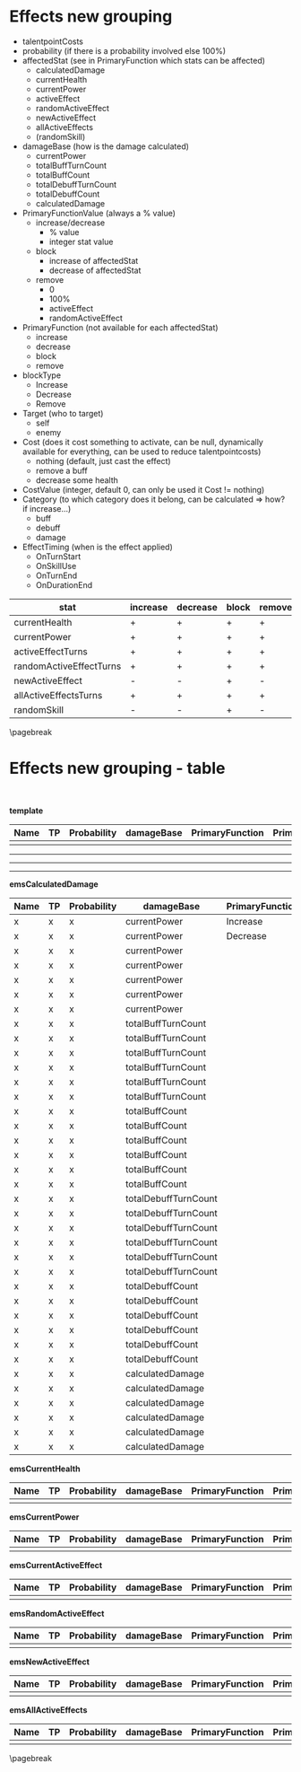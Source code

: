 # Effects new grouping

- talentpointCosts
- probability (if there is a probability involved else 100%)
- affectedStat (see in PrimaryFunction which stats can be affected)
    - calculatedDamage
    - currentHealth
    - currentPower
    - activeEffect
    - randomActiveEffect
    - newActiveEffect
    - allActiveEffects
    - (randomSkill)
- damageBase (how is the damage calculated)
  - currentPower
  - totalBuffTurnCount 
  - totalBuffCount      
  - totalDebuffTurnCount
  - totalDebuffCount    
  - calculatedDamage
- PrimaryFunctionValue (always a % value)
  - increase/decrease
    - % value
    - integer stat value
  - block
    - increase of affectedStat
    - decrease of affectedStat
  - remove
    - 0
    - 100%
    - activeEffect
    - randomActiveEffect
- PrimaryFunction (not available for each affectedStat)
  - increase
  - decrease
  - block
  - remove
- blockType
  - Increase
  - Decrease
  - Remove
- Target (who to target)
  - self
  - enemy
- Cost (does it cost something to activate, can be null, dynamically available for everything, can be used to reduce talentpointcosts)
  - nothing (default, just cast the effect)
  - remove a buff
  - decrease some health
- CostValue (integer, default 0, can only be used it Cost != nothing)
- Category (to which category does it belong, can be calculated => how? if increase...)
  - buff
  - debuff
  - damage
- EffectTiming (when is the effect applied)
  - OnTurnStart
  - OnSkillUse
  - OnTurnEnd
  - OnDurationEnd


|           stat          | increase | decrease | block | remove |
|-------------------------|----------|----------|-------|--------|
| currentHealth           | +        | +        | +     | +      |
| currentPower            | +        | +        | +     | +      |
| activeEffectTurns       | +        | +        | +     | +      |
| randomActiveEffectTurns | +        | +        | +     | +      |
| newActiveEffect         | -        | -        | +     | -      |
| allActiveEffectsTurns   | +        | +        | +     | +      |
| randomSkill             | -        | -        | +     | -      |


\pagebreak

# Effects new grouping - table

<br />

**template**

| Name | TP | Probability | damageBase | PrimaryFunction | PrimaryFunctionValue | blockType | Target | CostType | CostValue | Category | EffectTiming |
|------|----|-------------|------------|-----------------|----------------------|-----------|--------|----------|-----------|----------|--------------|
|      |    |             |            |                 |                      |           |        |          |           |          |              |

---
---
---

**emsCalculatedDamage**

| Name | TP | Probability |      damageBase      | PrimaryFunction | PrimaryFunctionValue | Target | CostType | CostValue | Category | EffectTiming |
|------|----|-------------|----------------------|-----------------|----------------------|--------|----------|-----------|----------|--------------|
| x    | x  | x           | currentPower         | Increase        | x                    | x      | x        | x         | x        | x            |
| x    | x  | x           | currentPower         | Decrease        | x                    | x      | x        | x         | x        | x            |
| x    | x  | x           | currentPower         |                 |                      |        |          |           |          |              |
| x    | x  | x           | currentPower         |                 |                      |        |          |           |          |              |
| x    | x  | x           | currentPower         |                 |                      |        |          |           |          |              |
| x    | x  | x           | currentPower         |                 |                      |        |          |           |          |              |
| x    | x  | x           | currentPower         |                 |                      |        |          |           |          |              |
| x    | x  | x           | totalBuffTurnCount   |                 |                      |        |          |           |          |              |
| x    | x  | x           | totalBuffTurnCount   |                 |                      |        |          |           |          |              |
| x    | x  | x           | totalBuffTurnCount   |                 |                      |        |          |           |          |              |
| x    | x  | x           | totalBuffTurnCount   |                 |                      |        |          |           |          |              |
| x    | x  | x           | totalBuffTurnCount   |                 |                      |        |          |           |          |              |
| x    | x  | x           | totalBuffTurnCount   |                 |                      |        |          |           |          |              |
| x    | x  | x           | totalBuffCount       |                 |                      |        |          |           |          |              |
| x    | x  | x           | totalBuffCount       |                 |                      |        |          |           |          |              |
| x    | x  | x           | totalBuffCount       |                 |                      |        |          |           |          |              |
| x    | x  | x           | totalBuffCount       |                 |                      |        |          |           |          |              |
| x    | x  | x           | totalBuffCount       |                 |                      |        |          |           |          |              |
| x    | x  | x           | totalBuffCount       |                 |                      |        |          |           |          |              |
| x    | x  | x           | totalDebuffTurnCount |                 |                      |        |          |           |          |              |
| x    | x  | x           | totalDebuffTurnCount |                 |                      |        |          |           |          |              |
| x    | x  | x           | totalDebuffTurnCount |                 |                      |        |          |           |          |              |
| x    | x  | x           | totalDebuffTurnCount |                 |                      |        |          |           |          |              |
| x    | x  | x           | totalDebuffTurnCount |                 |                      |        |          |           |          |              |
| x    | x  | x           | totalDebuffTurnCount |                 |                      |        |          |           |          |              |
| x    | x  | x           | totalDebuffCount     |                 |                      |        |          |           |          |              |
| x    | x  | x           | totalDebuffCount     |                 |                      |        |          |           |          |              |
| x    | x  | x           | totalDebuffCount     |                 |                      |        |          |           |          |              |
| x    | x  | x           | totalDebuffCount     |                 |                      |        |          |           |          |              |
| x    | x  | x           | totalDebuffCount     |                 |                      |        |          |           |          |              |
| x    | x  | x           | totalDebuffCount     |                 |                      |        |          |           |          |              |
| x    | x  | x           | calculatedDamage     |                 |                      |        |          |           |          |              |
| x    | x  | x           | calculatedDamage     |                 |                      |        |          |           |          |              |
| x    | x  | x           | calculatedDamage     |                 |                      |        |          |           |          |              |
| x    | x  | x           | calculatedDamage     |                 |                      |        |          |           |          |              |
| x    | x  | x           | calculatedDamage     |                 |                      |        |          |           |          |              |
| x    | x  | x           | calculatedDamage     |                 |                      |        |          |           |          |              |

**emsCurrentHealth**

| Name | TP | Probability | damageBase | PrimaryFunction | PrimaryFunctionValue | Target | CostType | CostValue | Category | EffectTiming |
|------|----|-------------|------------|-----------------|----------------------|--------|----------|-----------|----------|--------------|
|      |    |             |            |                 |                      |        |          |           |          |              |

**emsCurrentPower**

| Name | TP | Probability | damageBase | PrimaryFunction | PrimaryFunctionValue | Target | CostType | CostValue | Category | EffectTiming |
|------|----|-------------|------------|-----------------|----------------------|--------|----------|-----------|----------|--------------|
|      |    |             |            |                 |                      |        |          |           |          |              |

**emsCurrentActiveEffect**

| Name | TP | Probability | damageBase | PrimaryFunction | PrimaryFunctionValue | Target | CostType | CostValue | Category | EffectTiming |
|------|----|-------------|------------|-----------------|----------------------|--------|----------|-----------|----------|--------------|
|      |    |             |            |                 |                      |        |          |           |          |              |

**emsRandomActiveEffect**

| Name | TP | Probability | damageBase | PrimaryFunction | PrimaryFunctionValue | Target | CostType | CostValue | Category | EffectTiming |
|------|----|-------------|------------|-----------------|----------------------|--------|----------|-----------|----------|--------------|
|      |    |             |            |                 |                      |        |          |           |          |              |

**emsNewActiveEffect**

| Name | TP | Probability | damageBase | PrimaryFunction | PrimaryFunctionValue | Target | CostType | CostValue | Category | EffectTiming |
|------|----|-------------|------------|-----------------|----------------------|--------|----------|-----------|----------|--------------|
|      |    |             |            |                 |                      |        |          |           |          |              |

**emsAllActiveEffects**

| Name | TP | Probability | damageBase | PrimaryFunction | PrimaryFunctionValue | Target | CostType | CostValue | Category | EffectTiming |
|------|----|-------------|------------|-----------------|----------------------|--------|----------|-----------|----------|--------------|
|      |    |             |            |                 |                      |        |          |           |          |              |

\pagebreak

